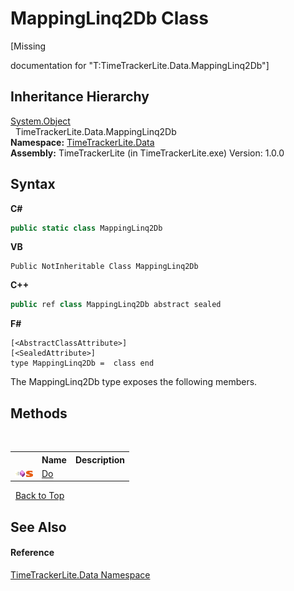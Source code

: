 # MappingLinq2Db Class
 

\[Missing <summary> documentation for "T:TimeTrackerLite.Data.MappingLinq2Db"\]


## Inheritance Hierarchy
<a href="http://msdn2.microsoft.com/en-us/library/e5kfa45b" target="_blank">System.Object</a><br />&nbsp;&nbsp;TimeTrackerLite.Data.MappingLinq2Db<br />
**Namespace:**&nbsp;<a href="ab3f657c-6df0-d665-b9bf-c166a389ec06">TimeTrackerLite.Data</a><br />**Assembly:**&nbsp;TimeTrackerLite (in TimeTrackerLite.exe) Version: 1.0.0

## Syntax

**C#**<br />
``` C#
public static class MappingLinq2Db
```

**VB**<br />
``` VB
Public NotInheritable Class MappingLinq2Db
```

**C++**<br />
``` C++
public ref class MappingLinq2Db abstract sealed
```

**F#**<br />
``` F#
[<AbstractClassAttribute>]
[<SealedAttribute>]
type MappingLinq2Db =  class end
```

The MappingLinq2Db type exposes the following members.


## Methods
&nbsp;<table><tr><th></th><th>Name</th><th>Description</th></tr><tr><td>![Public method](media/pubmethod.gif "Public method")![Static member](media/static.gif "Static member")</td><td><a href="a535ccd5-cd7e-5b80-7f64-bdd8f2852d48">Do</a></td><td /></tr></table>&nbsp;
<a href="#mappinglinq2db-class">Back to Top</a>

## See Also


#### Reference
<a href="ab3f657c-6df0-d665-b9bf-c166a389ec06">TimeTrackerLite.Data Namespace</a><br />